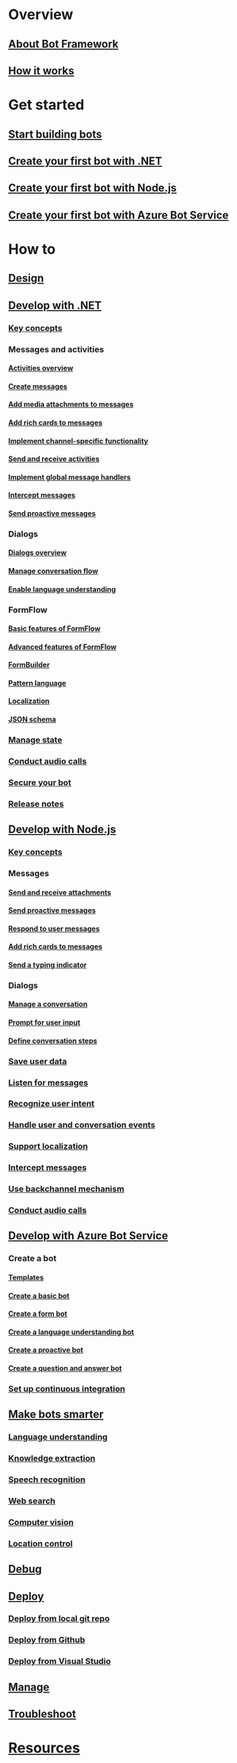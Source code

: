 # Overview
## [About Bot Framework](overview-introduction-bot-framework.md)
## [How it works](overview-how-bot-framework-works.md)
# Get started
## [Start building bots](bot-builder-overview-getstarted.md)
## [Create your first bot with .NET](~/dotnet/bot-builder-dotnet-quickstart.md)
## [Create your first bot with Node.js](~/nodejs/bot-builder-nodejs-quickstart.md)
## [Create your first bot with Azure Bot Service](~/azure/azure-bot-service-quickstart.md)
# How to
## [Design](design/TOC.md)
## [Develop with .NET](~/dotnet/bot-builder-dotnet-overview.md)
### [Key concepts](~/dotnet/bot-builder-dotnet-concepts.md)
### Messages and activities
#### [Activities overview](~/dotnet/bot-builder-dotnet-activities.md)
#### [Create messages](~/dotnet/bot-builder-dotnet-create-messages.md)
#### [Add media attachments to messages](~/dotnet/bot-builder-dotnet-add-media-attachments.md)
#### [Add rich cards to messages](~/dotnet/bot-builder-dotnet-add-rich-card-attachments.md)
#### [Implement channel-specific functionality](~/dotnet/bot-builder-dotnet-channeldata.md)
#### [Send and receive activities](~/dotnet/bot-builder-dotnet-connector.md)
#### [Implement global message handlers](~/dotnet/bot-builder-dotnet-global-handlers.md)
#### [Intercept messages](~/dotnet/bot-builder-dotnet-middleware.md)
#### [Send proactive messages](~/dotnet/bot-builder-dotnet-proactive-messages.md)
### Dialogs
#### [Dialogs overview](~/dotnet/bot-builder-dotnet-dialogs.md)
#### [Manage conversation flow](~/dotnet/bot-builder-dotnet-manage-conversation-flow.md)
#### [Enable language understanding](~/dotnet/bot-builder-dotnet-luis-dialogs.md)
### FormFlow
#### [Basic features of FormFlow](~/dotnet/bot-builder-dotnet-formflow.md)
#### [Advanced features of FormFlow](~/dotnet/bot-builder-dotnet-formflow-advanced.md)
#### [FormBuilder](~/dotnet/bot-builder-dotnet-formflow-formbuilder.md)
#### [Pattern language](~/dotnet/bot-builder-dotnet-formflow-pattern-language.md)
#### [Localization](~/dotnet/bot-builder-dotnet-formflow-localize.md)
#### [JSON schema](~/dotnet/bot-builder-dotnet-formflow-json-schema.md)
### [Manage state](~/dotnet/bot-builder-dotnet-state.md)
### [Conduct audio calls](~/dotnet/bot-builder-dotnet-audio-calls.md)
### [Secure your bot](~/dotnet/bot-builder-dotnet-security.md)
### [Release notes](~/dotnet/bot-builder-dotnet-release-notes.md)
## [Develop with Node.js](~/nodejs/index.md)
### [Key concepts](~/nodejs/bot-builder-nodejs-concepts.md)
### Messages
#### [Send and receive attachments](~/nodejs/bot-builder-nodejs-send-receive-attachments.md) 
#### [Send proactive messages](~/nodejs/bot-builder-nodejs-proactive-messages.md)
#### [Respond to user messages](~/nodejs/bot-builder-nodejs-use-default-message-handler.md) 
#### [Add rich cards to messages](~/nodejs/bot-builder-nodejs-send-rich-cards.md)
#### [Send a typing indicator](~/nodejs/bot-builder-nodejs-send-typing-indicator.md)
### Dialogs
#### [Manage a conversation](~/nodejs/bot-builder-nodejs-dialog-manage-conversation.md)
#### [Prompt for user input](~/nodejs/bot-builder-nodejs-dialog-prompt.md)
#### [Define conversation steps](~/nodejs/bot-builder-nodejs-dialog-waterfall.md)
### [Save user data](~/nodejs/bot-builder-nodejs-save-user-data.md)
### [Listen for messages](~/nodejs/bot-builder-nodejs-global-handlers.md)
### [Recognize user intent](~/nodejs/bot-builder-nodejs-recognize-intent.md)
### [Handle user and conversation events](~/nodejs/bot-builder-nodejs-handle-conversation-events.md)
### [Support localization](~/nodejs/bot-builder-nodejs-localization.md)
### [Intercept messages](~/nodejs/bot-builder-nodejs-intercept-messages.md)
### [Use backchannel mechanism](~/nodejs/bot-builder-nodejs-backchannel.md)
### [Conduct audio calls](~/nodejs/bot-builder-nodejs-conduct-audio-calls.md)
## [Develop with Azure Bot Service](~/azure/index.md)
### Create a bot
#### [Templates](~/azure/azure-bot-service-templates.md)
#### [Create a basic bot](~/azure/azure-bot-service-template-basic.md)
#### [Create a form bot](~/azure/azure-bot-service-template-form.md)
#### [Create a language understanding bot](~/azure/azure-bot-service-template-language-understanding.md)
#### [Create a proactive bot](~/azure/azure-bot-service-template-proactive.md)
#### [Create a question and answer bot](~/azure/azure-bot-service-template-question-and-answer.md)
### [Set up continuous integration](~/azure/azure-bot-service-continuous-integration.md)
## [Make bots smarter](./cognitive-services-bot-intelligence-overview.md)
### [Language understanding](./cognitive-services-add-bot-language.md)
### [Knowledge extraction](./cognitive-services-add-bot-knowledge.md)
### [Speech recognition](./cognitive-services-add-bot-speech.md)
### [Web search](./cognitive-services-add-bot-search.md)
### [Computer vision](./cognitive-services-add-bot-vision.md)
### [Location control](./cognitive-services-add-bot-location-control.md)
## [Debug](debug/TOC.md)
## [Deploy](~/publish-bot-overview.md)
### [Deploy from local git repo](deploy-bot-local-git.md)
### [Deploy from Github](deploy-bot-github.md)
### [Deploy from Visual Studio](deploy-bot-visual-studio.md)
## [Manage](manage/TOC.md)
## [Troubleshoot](troubleshoot/TOC.md)
# [Resources](resources/TOC.md)
